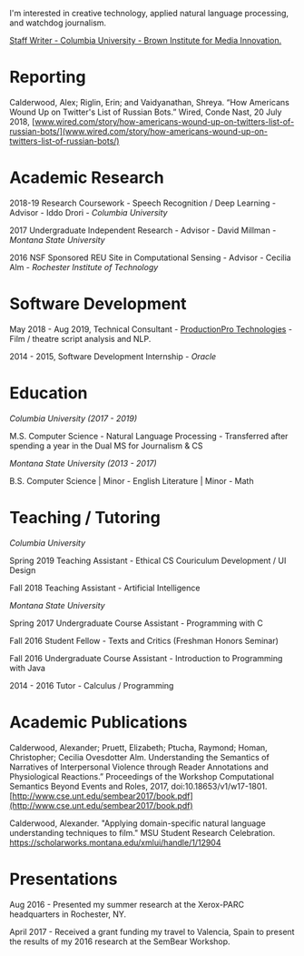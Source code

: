I'm interested in creative technology, applied natural language processing, and watchdog journalism.

[Staff Writer - Columbia University - Brown Institute for Media Innovation.](https://brown.columbia.edu/portfolio/alex-calderwood/)

# Reporting

Calderwood, Alex; Riglin, Erin; and Vaidyanathan, Shreya. “How Americans Wound Up on Twitter's List of Russian Bots.” Wired, Conde Nast, 20 July 2018, [www.wired.com/story/how-americans-wound-up-on-twitters-list-of-russian-bots/](www.wired.com/story/how-americans-wound-up-on-twitters-list-of-russian-bots/)

# Academic Research

2018-19 Research Coursework - Speech Recognition / Deep Learning - Advisor - Iddo Drori - _Columbia University_

2017 Undergraduate Independent Research - Advisor - David Millman - _Montana State University_

2016 NSF Sponsored REU Site in Computational Sensing - Advisor - Cecilia Alm -  _Rochester Institute of Technology_

# Software Development

May 2018 - Aug 2019, Technical Consultant - [ProductionPro Technologies](https://production.pro/) - Film / theatre script analysis and NLP. 

2014 - 2015, Software Development Internship - _Oracle_

# Education

_Columbia University (2017 - 2019)_

M.S. Computer Science - Natural Language Processing - Transferred after spending a year in the Dual MS for Journalism & CS

_Montana State University (2013 - 2017)_

B.S. Computer Science | Minor - English Literature | Minor - Math

# Teaching / Tutoring

_Columbia University_ 

Spring 2019 Teaching Assistant - Ethical CS Couriculum Development / UI Design

Fall 2018 Teaching Assistant - Artificial Intelligence

_Montana State University_

Spring 2017 Undergraduate Course Assistant - Programming with C

Fall 2016 Student Fellow - Texts and Critics (Freshman Honors Seminar)

Fall 2016 Undergraduate Course Assistant - Introduction to Programming with Java

2014 - 2016 Tutor - Calculus / Programming

# Academic Publications
Calderwood, Alexander; Pruett, Elizabeth; Ptucha, Raymond; Homan, Christopher; Cecilia Ovesdotter Alm. Understanding the Semantics of Narratives of Interpersonal Violence through Reader Annotations and Physiological Reactions.” Proceedings of the Workshop Computational Semantics Beyond Events and Roles, 2017, doi:10.18653/v1/w17-1801. [http://www.cse.unt.edu/sembear2017/book.pdf](http://www.cse.unt.edu/sembear2017/book.pdf)

Calderwood, Alexander. "Applying domain-specific natural language understanding techniques to film." MSU Student Research Celebration. https://scholarworks.montana.edu/xmlui/handle/1/12904

# Presentations
Aug 2016 -  Presented my summer research at the Xerox-PARC headquarters in Rochester, NY.

April 2017 - Received a grant funding my travel to Valencia, Spain to present the results of my 2016 research at the SemBear Workshop.




